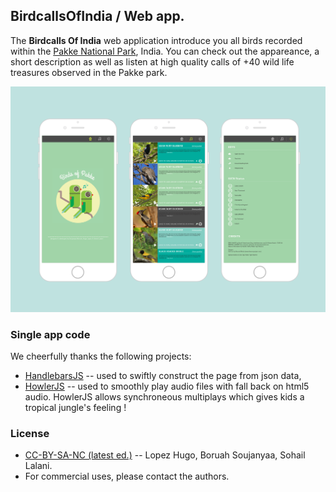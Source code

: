 ## BirdcallsOfIndia / Web app.
The **Birdcalls Of India** web application introduce you all birds recorded within the [Pakke National Park](https://en.wikipedia.org/wiki/Pakke_Tiger_Reserve), India. You can check out the appareance, a short description as well as listen at high quality calls of +40 wild life treasures observed in the Pakke park.

![IBMA](https://raw.githubusercontent.com/hugolpz/BirdsCallsPanel/master/bird_app.png)


### Single app code
We cheerfully thanks the following projects: 

 - [HandlebarsJS](http://handlebarsjs.com) -- used to swiftly construct the page from json data,
 - [HowlerJS](https://github.com/goldfire/howler.js) -- used to smoothly play audio files with fall back on html5 audio. HowlerJS allows synchroneous multiplays which gives kids a tropical jungle's feeling !

### License

 - [CC-BY-SA-NC (latest ed.)](https://creativecommons.org/licenses/by-sa/4.0/) -- Lopez Hugo, Boruah Soujanyaa, Sohail Lalani.
 - For commercial uses, please contact the authors.

